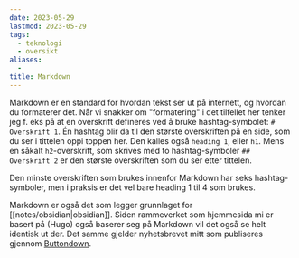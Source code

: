```yaml
---
date: 2023-05-29
lastmod: 2023-05-29
tags:
  - teknologi 
  - oversikt
aliases:
  - 
title: Markdown
---
```

Markdown er en standard for hvordan tekst ser ut på internett, og hvordan du formaterer det. Når vi snakker om "formatering" i det tilfellet her tenker jeg f. eks på at en overskrift defineres ved å bruke hashtag-symbolet: `# Overskrift 1`. Én hashtag blir da til den største overskriften på en side, som du ser i tittelen oppi toppen her. Den kalles også `heading 1`, eller `h1`. Mens en såkalt `h2`-overskrift, som skrives med to hashtag-symboler `## Overskrift 2` er den største overskriften som du ser etter tittelen.

Den minste overskriften som brukes innenfor Markdown har seks hashtag-symboler, men i praksis er det vel bare heading 1 til 4 som brukes.

Markdown er også det som legger grunnlaget for [[notes/obsidian|obsidian]]. Siden rammeverket som hjemmesida mi er basert på (Hugo) også baserer seg på Markdown vil det også se helt identisk ut der. Det samme gjelder nyhetsbrevet mitt som publiseres gjennom [Buttondown](https://buttondown.email/). 
